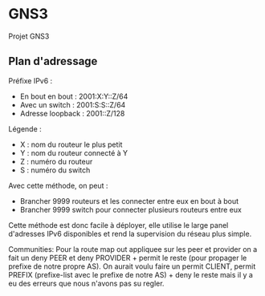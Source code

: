 # GNS3
Projet GNS3

## Plan d'adressage
Préfixe IPv6 :
 - En bout en bout : 2001:X:Y::Z/64
 - Avec un switch : 2001:S:S::Z/64
 - Adresse loopback : 2001::Z/128

Légende :
- X : nom du routeur le plus petit
- Y : nom du routeur connecté à Y
- Z : numéro du routeur
- S : numéro du switch

Avec cette méthode, on peut :
- Brancher 9999 routeurs et les connecter entre eux en bout à bout
- Brancher 9999 switch pour connecter plusieurs routeurs entre eux

Cette méthode est donc facile à déployer, elle utilise le large panel d'adresses IPv6 disponibles et rend la supervision du réseau plus simple.

Communities:
Pour la route map out appliquee sur les peer et provider on a fait un deny PEER et deny PROVIDER + permit le reste (pour propager le prefixe de notre propre AS).
On aurait voulu faire un permit CLIENT, permit PREFIX (prefixe-list avec le prefixe de notre AS) + deny le reste mais il y a eu des erreurs que nous n'avons pas su regler.